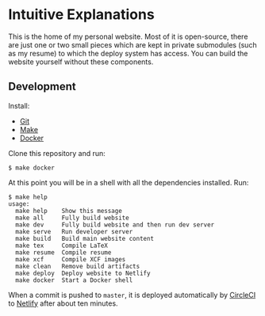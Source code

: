 # Intuitive Explanations

This is the home of my personal website. Most of it is open-source,
there are just one or two small pieces which are kept in private
submodules (such as my resume) to which the deploy system has access.
You can build the website yourself without these components.

## Development

Install:

* [Git](https://git-scm.com/)
* [Make](https://www.gnu.org/software/make/)
* [Docker](https://www.docker.com/)

Clone this repository and run:

    $ make docker

At this point you will be in a shell with all the dependencies
installed. Run:

    $ make help
    usage:
      make help    Show this message
      make all     Fully build website
      make dev     Fully build website and then run dev server
      make serve   Run developer server
      make build   Build main website content
      make tex     Compile LaTeX
      make resume  Compile resume
      make xcf     Compile XCF images
      make clean   Remove build artifacts
      make deploy  Deploy website to Netlify
      make docker  Start a Docker shell

When a commit is pushed to `master`, it is deployed automatically by
[CircleCI](https://circleci.com/) to
[Netlify](https://www.netlify.com/) after about ten minutes.
